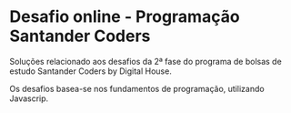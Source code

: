 # Desafio online - Programação Santander Coders
Soluções relacionado aos desafios da 2ª fase do programa de bolsas de estudo Santander Coders by Digital House.

Os desafios basea-se nos fundamentos de programação, utilizando Javascrip.
